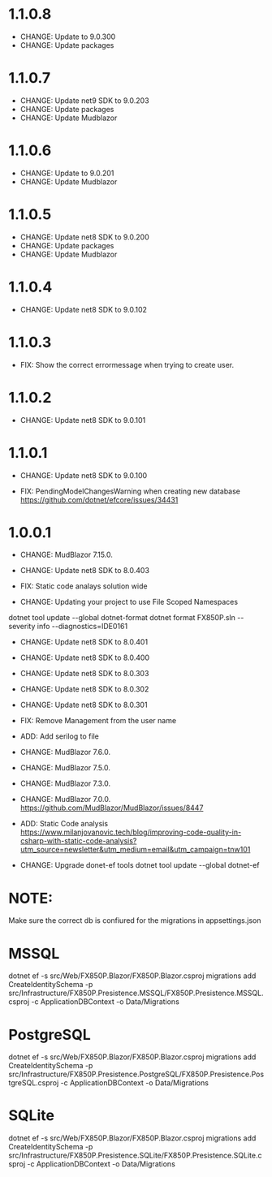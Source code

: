 
1.1.0.8
=======

- CHANGE:   Update to 9.0.300
- CHANGE:   Update packages

1.1.0.7
=======

- CHANGE:   Update net9 SDK to 9.0.203
- CHANGE:   Update packages
- CHANGE:   Update Mudblazor

1.1.0.6
=======

- CHANGE:   Update to 9.0.201
- CHANGE:   Update Mudblazor

1.1.0.5
=======

- CHANGE:   Update net8 SDK to 9.0.200
- CHANGE:   Update packages
- CHANGE:   Update Mudblazor

1.1.0.4
=======

- CHANGE:   Update net8 SDK to 9.0.102


1.1.0.3
=======

- FIX:      Show the correct errormessage when trying to create user.

1.1.0.2
=======

- CHANGE:   Update net8 SDK to 9.0.101


1.1.0.1
=======

- CHANGE:   Update net8 SDK to 9.0.100

- FIX:      PendingModelChangesWarning when creating new database 
            https://github.com/dotnet/efcore/issues/34431 

1.0.0.1
=======

- CHANGE:   MudBlazor 7.15.0. 
- CHANGE:   Update net8 SDK to 8.0.403

- FIX:      Static code analays solution wide

- CHANGE:   Updating your project to use File Scoped Namespaces

dotnet tool update --global dotnet-format
dotnet format FX850P.sln --severity info --diagnostics=IDE0161

- CHANGE:   Update net8 SDK to 8.0.401
- CHANGE:   Update net8 SDK to 8.0.400
- CHANGE:   Update net8 SDK to 8.0.303
- CHANGE:   Update net8 SDK to 8.0.302
- CHANGE:   Update net8 SDK to 8.0.301
- FIX:      Remove Management from the user name
- ADD:      Add serilog to file
- CHANGE:   MudBlazor 7.6.0. 
- CHANGE:   MudBlazor 7.5.0. 
- CHANGE:   MudBlazor 7.3.0. 
- CHANGE:   MudBlazor 7.0.0. 
            https://github.com/MudBlazor/MudBlazor/issues/8447

- ADD:      Static Code analysis
            https://www.milanjovanovic.tech/blog/improving-code-quality-in-csharp-with-static-code-analysis?utm_source=newsletter&utm_medium=email&utm_campaign=tnw101    

- CHANGE:   Upgrade donet-ef tools
dotnet tool update --global dotnet-ef



NOTE:
=====
Make sure the correct db is confiured for the migrations in appsettings.json

MSSQL
=====

dotnet ef -s src/Web/FX850P.Blazor/FX850P.Blazor.csproj migrations add CreateIdentitySchema -p src/Infrastructure/FX850P.Presistence.MSSQL/FX850P.Presistence.MSSQL.csproj -c ApplicationDBContext -o Data/Migrations

PostgreSQL
==========

dotnet ef -s src/Web/FX850P.Blazor/FX850P.Blazor.csproj migrations add CreateIdentitySchema -p src/Infrastructure/FX850P.Presistence.PostgreSQL/FX850P.Presistence.PostgreSQL.csproj -c ApplicationDBContext -o Data/Migrations

SQLite
======

dotnet ef -s src/Web/FX850P.Blazor/FX850P.Blazor.csproj migrations add CreateIdentitySchema -p src/Infrastructure/FX850P.Presistence.SQLite/FX850P.Presistence.SQLite.csproj -c ApplicationDBContext -o Data/Migrations
